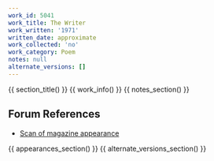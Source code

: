 ```yaml
---
work_id: 5041
work_title: The Writer
work_written: '1971'
written_date: approximate
work_collected: 'no'
work_category: Poem
notes: null
alternate_versions: []
---
```


{{ section_title() }}
{{ work_info() }}
{{ notes_section() }}
## Forum References
- [Scan of magazine appearance](https://bukowskiforum.com/threads/invisible-city-number-three-november-1971-4-buk-poems.10786/)

{{ appearances_section() }}
{{ alternate_versions_section() }}